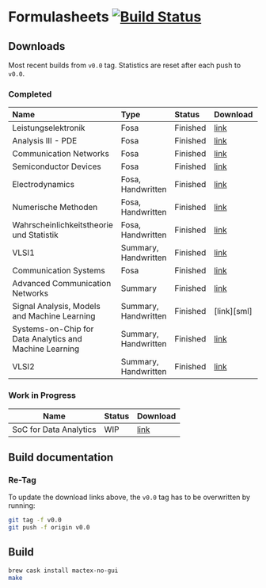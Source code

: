 # Formulasheets [![Build Status](https://travis-ci.org/noah95/formulasheets.svg?branch=master)](https://travis-ci.org/noah95/formulasheets)

## Downloads
Most recent builds from `v0.0` tag. Statistics are reset after each push to `v0.0`.

### Completed

| Name                                                    | Type                 | Status   | Download       | Statistics        |
|:--------------------------------------------------------|:---------------------|:---------|:---------------|:------------------|
| Leistungselektronik                                     | Fosa                 | Finished | [link][le]     | ![][le-badge]     |
| Analysis III - PDE                                      | Fosa                 | Finished | [link][an3]    | ![][an3-badge]    |
| Communication Networks                                  | Fosa                 | Finished | [link][comnet] | ![][comnet-badge] |
| Semiconductor Devices                                   | Fosa                 | Finished | [link][semi]   | ![][semi-badge]   |
| Electrodynamics                                         | Fosa, Handwritten    | Finished | [link][em]     | ![][em-badge]     |
| Numerische Methoden                                     | Fosa, Handwritten    | Finished | [link][num]    | ![][num-badge]    |
| Wahrscheinlichkeitstheorie und Statistik                | Fosa, Handwritten    | Finished | [link][wus]    | ![][wus-badge]    |
| VLSI1                                                   | Summary, Handwritten | Finished | [link][vlsi1]  | ![][vlsi1-badge]  |
| Communication Systems                                   | Fosa                 | Finished | [link][comsys] | ![][comsys-badge] |
| Advanced Communication Networks                         | Summary              | Finished | [link][advnet] | ![][advnet-badge] |
| Signal Analysis, Models and Machine Learning            | Summary, Handwritten | Finished | [link][sml]    | ![][sml-badge]    |
| Systems-on-Chip for Data Analytics and Machine Learning | Summary, Handwritten | Finished | [link][soc]    | ![][soc-badge]    |
| VLSI2                                                   | Summary, Handwritten | Finished | [link][vlsi2]  | ![][vlsi2-badge]  |

[le]: https://github.com/noah95/formulasheets/releases/download/v1.0/leistungselektronik.pdf
[le-badge]: https://img.shields.io/github/downloads/noah95/formulasheets/v1.0/leistungselektronik.pdf.svg
[an3]: https://github.com/noah95/formulasheets/releases/download/v1.0/analysis3pde.pdf
[an3-badge]: https://img.shields.io/github/downloads/noah95/formulasheets/v1.0/analysis3pde.pdf.svg
[comnet]: https://github.com/noah95/formulasheets/releases/download/v2.0.1/ComNet_summary.pdf
[comnet-badge]: https://img.shields.io/github/downloads/noah95/formulasheets/v2.0.1/ComNet_summary.pdf.svg

[semi]: https://github.com/noah95/formulasheets/releases/download/v2.1.1/semiconductordevices.pdf
[semi-badge]: https://img.shields.io/github/downloads/noah95/formulasheets/v2.1.1/semiconductordevices.pdf.svg

[em]: https://github.com/noah95/formulasheets/releases/download/v2.1.2/em_fosa_huetter.pdf
[em-badge]: https://img.shields.io/github/downloads/noah95/formulasheets/v2.1.2/em_fosa_huetter.pdf.svg

[num]: https://github.com/noah95/formulasheets/releases/download/v2.1.2/num_fosa_huetter.pdf
[num-badge]: https://img.shields.io/github/downloads/noah95/formulasheets/v2.1.2/num_fosa_huetter.pdf.svg

[wus]: https://github.com/noah95/formulasheets/releases/download/v2.1.2/wus_fosa_huetter.pdf
[wus-badge]: https://img.shields.io/github/downloads/noah95/formulasheets/v2.1.2/wus_fosa_huetter.pdf.svg

[vlsi1]: https://github.com/noah95/formulasheets/releases/download/v3.0.0/vlsi1_fosa_huetter.pdf
[vlsi1-badge]: https://img.shields.io/github/downloads/noah95/formulasheets/v3.0.0/vlsi1_fosa_huetter.pdf.svg

[comsys]: https://github.com/noah95/formulasheets/releases/download/v3.0.0/comsys_fosa_huetter.pdf
[comsys-badge]: https://img.shields.io/github/downloads/noah95/formulasheets/v3.0.0/comsys_fosa_huetter.pdf.svg

[advnet]: https://github.com/noah95/formulasheets/releases/download/v3.1.0/advnet_fosa_huetter.pdf
[advnet-badge]: https://img.shields.io/github/downloads/noah95/formulasheets/v3.1.0/advnet_fosa_huetter.pdf.svg

[soc]: https://github.com/noah95/formulasheets/releases/download/v4.0.0/soc_summary_huetter.pdf
[soc-badge]: https://img.shields.io/github/downloads/noah95/formulasheets/v4.0.0/soc_summary_huetter.pdf.svg

[vlsi2]: https://github.com/noah95/formulasheets/releases/download/v4.0.0/vlsi2_summary_huetter.pdf
[vlsi2-badge]: https://img.shields.io/github/downloads/noah95/formulasheets/v4.0.0/vlsi2_summary_huetter.pdf.svg


### Work in Progress
| Name          | Status | Download      |
| ------------- |--------|---------------|
| SoC for Data Analytics | WIP  | [link][socdaml] |

[socdaml]: https://github.com/noah95/formulasheets/raw/build/SoC%20for%20Data%20Analytics%20and%20Machine%20Learning/soc_for_da_ml_huetter.pdf

## Build documentation

### Re-Tag
To update the download links above, the `v0.0` tag has to be overwritten by running:

```bash
git tag -f v0.0
git push -f origin v0.0
```

## Build
```bash
brew cask install mactex-no-gui
make
```